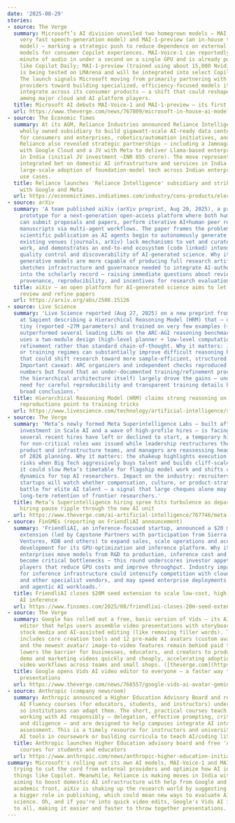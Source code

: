```yaml
---
date: '2025-08-29'
stories:
- source: The Verge
  summary: Microsoft’s AI division unveiled two homegrown models — MAI‑Voice‑1 (a
    very fast speech‑generation model) and MAI‑1‑preview (an in‑house text foundation
    model) — marking a strategic push to reduce dependence on external LLMs and optimize
    models for consumer Copilot experiences. MAI‑Voice‑1 can reportedly generate a
    minute of audio in under a second on a single GPU and is already powering features
    like Copilot Daily; MAI‑1‑preview (trained using about 15,000 Nvidia H100 GPUs)
    is being tested on LMArena and will be integrated into select Copilot scenarios.
    The launch signals Microsoft moving from primarily partnering with external model
    providers toward building specialized, efficiency‑focused models it can tightly
    integrate across its consumer products — a shift that could reshape competition
    among major cloud and AI platform players.
  title: Microsoft AI debuts MAI‑Voice‑1 and MAI‑1‑preview — its first in‑house models
  url: https://www.theverge.com/news/767809/microsoft-in-house-ai-models-launch-openai
- source: The Economic Times
  summary: At its AGM, Reliance Industries announced Reliance Intelligence, a new
    wholly owned subsidiary to build gigawatt‑scale AI‑ready data centers, AI services
    for consumers and enterprises, robotics/automation initiatives, and talent incubation.
    Reliance also revealed strategic partnerships — including a Jamnagar cloud region
    with Google Cloud and a JV with Meta to deliver Llama‑based enterprise AI solutions
    in India (initial JV investment ~INR 855 crore). The move represents a major vertically
    integrated bet on domestic AI infrastructure and services in India and could accelerate
    large‑scale adoption of foundation‑model tech across Indian enterprises and public‑sector
    use cases.
  title: Reliance launches 'Reliance Intelligence' subsidiary and strikes AI partnerships
    with Google and Meta
  url: https://economictimes.indiatimes.com/industry/cons-products/electronics/reliance-agm-2025-mukesh-ambani-unveils-new-subsidiary-reliance-intelligence-to-drive-ai-ambitions/articleshow/123581637.cms
- source: arXiv
  summary: 'A team published aiXiv (arXiv preprint, Aug 20, 2025), a proposal and
    prototype for a next‑generation open‑access platform where both human and AI “scientists”
    can submit proposals and papers, perform iterative AI+human peer review, and refine
    manuscripts via multi‑agent workflows. The paper frames the problem of scaling
    scientific publication as AI agents begin to autonomously generate research, argues
    existing venues (journals, arXiv) lack mechanisms to vet and curate AI‑produced
    work, and demonstrates an end‑to‑end ecosystem (code linked) intended to improve
    quality control and discoverability of AI‑generated science. Why it matters: as
    generative models are more capable of producing full research artifacts, aiXiv
    sketches infrastructure and governance needed to integrate AI‑authored outputs
    into the scholarly record — raising immediate questions about review standards,
    provenance, reproducibility, and incentives for research evaluation.'
  title: aiXiv — an open platform for AI‑generated science aims to let AI agents submit,
    review and refine papers
  url: https://arxiv.org/abs/2508.15126
- source: Live Science
  summary: 'Live Science reported (Aug 27, 2025) on a new preprint from researchers
    at Sapient describing a Hierarchical Reasoning Model (HRM) that — despite being
    tiny (reported ~27M parameters) and trained on very few examples (~1,000) — reportedly
    outperformed several leading LLMs on the ARC‑AGI reasoning benchmark. The system
    uses a two‑module design (high‑level planner + low‑level computation) and iterative
    refinement rather than standard chain‑of‑thought. Why it matters: if compact architectures
    or training regimes can substantially improve difficult reasoning benchmarks,
    that could shift research toward more sample‑efficient, structured reasoning models.
    Important caveat: ARC organizers and independent checks reproduced the headline
    numbers but found that an under‑documented training/refinement procedure (not
    the hierarchical architecture itself) largely drove the gains — underscoring the
    need for careful reproducibility and transparent training details before drawing
    broad conclusions.'
  title: Hierarchical Reasoning Model (HRM) claims strong reasoning on ARC‑AGI — but
    reproductions point to training tricks
  url: https://www.livescience.com/technology/artificial-intelligence/scientists-just-developed-an-ai-modeled-on-the-human-brain-and-its-outperforming-llms-like-chatgpt-at-reasoning-tasks
- source: The Verge
  summary: 'Meta’s newly formed Meta Superintelligence Labs — built after its big
    investment in Scale AI and a wave of high‑profile hires — is facing internal upheaval:
    several recent hires have left or declined to start, a temporary hiring freeze
    for non‑critical roles was issued while leadership restructures the org into research,
    product and infrastructure teams, and managers are reassessing headcount ahead
    of 2026 planning. Why it matters: the shakeup highlights execution and retention
    risks when Big Tech aggressively buys talent and builds cliff‑scale AI teams;
    it could slow Meta’s timetable for flagship model work and shifts competitive
    dynamics for top AI researchers. Impact on the industry: recruiters, rivals and
    startups will watch whether compensation, culture, or product‑strategy wins the
    battle for elite AI talent — a signal that large cheques alone may not guarantee
    long‑term retention of frontier researchers.'
  title: Meta’s Superintelligence hiring spree hits turbulence as departures and a
    hiring pause ripple through the new AI unit
  url: https://www.theverge.com/ai-artificial-intelligence/767746/meta-ai-superintelligence-lab-departures-scale-zuckerberg-memo
- source: FinSMEs (reporting on FriendliAI announcement)
  summary: 'FriendliAI, an inference-focused startup, announced a $20 million seed
    extension (led by Capstone Partners with participation from Sierra Ventures, Alumni
    Ventures, KDB and others) to expand sales, scale operations and accelerate product
    development for its GPU‑optimization and inference platform. Why it matters: as
    enterprises move models from R&D to production, inference cost and latency have
    become critical bottlenecks — this round underscores investor appetite for infrastructure
    players that reduce GPU costs and improve throughput. Industry impact: more capital
    for inference infrastructure could intensify competition with cloud incumbents
    and other specialist vendors, and may speed enterprise deployments of multimodal
    and agentic AI workloads.'
  title: FriendliAI closes $20M seed extension to scale low‑cost, high‑performance
    AI inference
  url: https://www.finsmes.com/2025/08/friendliai-closes-20m-seed-extension-funding.html
- source: The Verge
  summary: Google has rolled out a free, basic version of Vids — its AI-powered video
    editor that helps users assemble video presentations with storyboards, templates,
    stock media and AI-assisted editing (like removing filler words). The free tier
    includes core creation tools and 12 pre-made AI avatars (custom avatar creation
    and the newest avatar/ image-to-video features remain behind paid tiers). This
    lowers the barrier for businesses, educators, and creators to produce short training,
    demo and marketing videos quickly and cheaply, accelerating adoption of AI-assisted
    video workflows across teams and small shops. ([theverge.com](https://www.theverge.com/news/766557/google-vids-ai-avatar-gemini-image-to-video))
  title: Google opens Vids AI video editor to everyone — a faster way to make short
    presentations
  url: https://www.theverge.com/news/766557/google-vids-ai-avatar-gemini-image-to-video
- source: Anthropic (company newsroom)
  summary: Anthropic announced a Higher Education Advisory Board and released three
    AI Fluency courses (for educators, students, and instructors) under Creative Commons
    so institutions can adapt them. The short, practical courses teach skills for
    working with AI responsibly — delegation, effective prompting, critical evaluation,
    and diligence — and are designed to help campuses integrate AI into teaching and
    assessment. This is a timely resource for instructors and universities adopting
    AI tools in coursework or building curricula to teach AI/coding literacy. ([anthropic.com](https://www.anthropic.com/news/anthropic-higher-education-initiatives?_bhlid=4169570c6964a27ca08935615438cf3d984fc725))
  title: Anthropic launches Higher Education advisory board and free 'AI Fluency'
    courses for students and educators
  url: https://www.anthropic.com/news/anthropic-higher-education-initiatives?_bhlid=4169570c6964a27ca08935615438cf3d984fc725
summary: Microsoft's rolling out its own AI models, MAI‑Voice‑1 and MAI‑1‑preview,
  trying to cut the cord from external providers and optimize how AI integrates into
  things like Copilot. Meanwhile, Reliance is making moves in India with new AI partnerships,
  aiming to boost domestic AI infrastructure with help from Google and Meta. On the
  academic front, aiXiv is shaking up the research world by suggesting AI can play
  a bigger role in publishing, which could mean new ways to evaluate AI-generated
  science. Oh, and if you're into quick video edits, Google's Vids AI is now open
  to all, making it easier and faster to throw together presentations.
---
```


<!-- Generated with AI web search 2025-08-29 13:08 UTC -->
